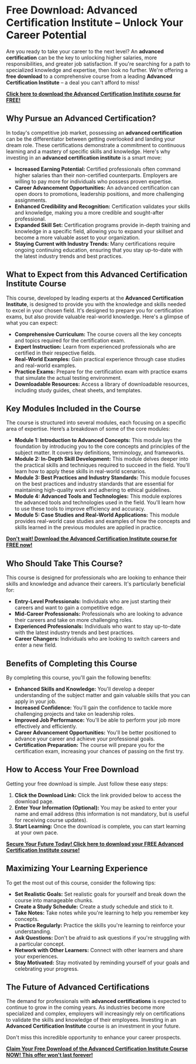 # Free Download: Advanced Certification Institute – Unlock Your Career Potential

Are you ready to take your career to the next level? An **advanced certification** can be the key to unlocking higher salaries, more responsibilities, and greater job satisfaction. If you're searching for a path to specialized knowledge and expertise, then look no further. We're offering a **free download** to a comprehensive course from a leading **Advanced Certification Institute** – a deal you can't afford to miss!

[**Click here to download the Advanced Certification Institute course for FREE!**](https://udemywork.com/advanced-certification-institute)

## Why Pursue an Advanced Certification?

In today's competitive job market, possessing an **advanced certification** can be the differentiator between getting overlooked and landing your dream role. These certifications demonstrate a commitment to continuous learning and a mastery of specific skills and knowledge. Here's why investing in an **advanced certification institute** is a smart move:

*   **Increased Earning Potential:** Certified professionals often command higher salaries than their non-certified counterparts. Employers are willing to pay more for individuals who possess proven expertise.
*   **Career Advancement Opportunities:** An advanced certification can open doors to promotions, leadership positions, and more challenging assignments.
*   **Enhanced Credibility and Recognition:** Certification validates your skills and knowledge, making you a more credible and sought-after professional.
*   **Expanded Skill Set:** Certification programs provide in-depth training and knowledge in a specific field, allowing you to expand your skillset and become a more valuable asset to your organization.
*   **Staying Current with Industry Trends:** Many certifications require ongoing continuing education, ensuring that you stay up-to-date with the latest industry trends and best practices.

## What to Expect from this Advanced Certification Institute Course

This course, developed by leading experts at the **Advanced Certification Institute**, is designed to provide you with the knowledge and skills needed to excel in your chosen field. It's designed to prepare you for certification exams, but also provide valuable real-world knowledge. Here's a glimpse of what you can expect:

*   **Comprehensive Curriculum:** The course covers all the key concepts and topics required for the certification exam.
*   **Expert Instruction:** Learn from experienced professionals who are certified in their respective fields.
*   **Real-World Examples:** Gain practical experience through case studies and real-world examples.
*   **Practice Exams:** Prepare for the certification exam with practice exams that simulate the actual testing environment.
*   **Downloadable Resources:** Access a library of downloadable resources, including study guides, cheat sheets, and templates.

## Key Modules Included in the Course

The course is structured into several modules, each focusing on a specific area of expertise. Here’s a breakdown of some of the core modules:

*   **Module 1: Introduction to Advanced Concepts:** This module lays the foundation by introducing you to the core concepts and principles of the subject matter. It covers key definitions, terminology, and frameworks.
*   **Module 2: In-Depth Skill Development:** This module delves deeper into the practical skills and techniques required to succeed in the field. You'll learn how to apply these skills in real-world scenarios.
*   **Module 3: Best Practices and Industry Standards:** This module focuses on the best practices and industry standards that are essential for maintaining high-quality work and adhering to ethical guidelines.
*   **Module 4: Advanced Tools and Technologies:** This module explores the advanced tools and technologies used in the field. You'll learn how to use these tools to improve efficiency and accuracy.
*   **Module 5: Case Studies and Real-World Applications:** This module provides real-world case studies and examples of how the concepts and skills learned in the previous modules are applied in practice.

[**Don't wait! Download the Advanced Certification Institute course for FREE now!**](https://udemywork.com/advanced-certification-institute)

## Who Should Take This Course?

This course is designed for professionals who are looking to enhance their skills and knowledge and advance their careers. It's particularly beneficial for:

*   **Entry-Level Professionals:** Individuals who are just starting their careers and want to gain a competitive edge.
*   **Mid-Career Professionals:** Professionals who are looking to advance their careers and take on more challenging roles.
*   **Experienced Professionals:** Individuals who want to stay up-to-date with the latest industry trends and best practices.
*   **Career Changers:** Individuals who are looking to switch careers and enter a new field.

## Benefits of Completing this Course

By completing this course, you'll gain the following benefits:

*   **Enhanced Skills and Knowledge:** You'll develop a deeper understanding of the subject matter and gain valuable skills that you can apply in your job.
*   **Increased Confidence:** You'll gain the confidence to tackle more challenging projects and take on leadership roles.
*   **Improved Job Performance:** You'll be able to perform your job more effectively and efficiently.
*   **Career Advancement Opportunities:** You'll be better positioned to advance your career and achieve your professional goals.
*   **Certification Preparation:** The course will prepare you for the certification exam, increasing your chances of passing on the first try.

## How to Access Your Free Download

Getting your free download is simple. Just follow these easy steps:

1.  **Click the Download Link:** Click the link provided below to access the download page.
2.  **Enter Your Information (Optional):** You may be asked to enter your name and email address (this information is not mandatory, but is useful for receiving course updates).
3.  **Start Learning:** Once the download is complete, you can start learning at your own pace.

[**Secure Your Future Today! Click here to download your FREE Advanced Certification Institute course!**](https://udemywork.com/advanced-certification-institute)

## Maximizing Your Learning Experience

To get the most out of this course, consider the following tips:

*   **Set Realistic Goals:** Set realistic goals for yourself and break down the course into manageable chunks.
*   **Create a Study Schedule:** Create a study schedule and stick to it.
*   **Take Notes:** Take notes while you're learning to help you remember key concepts.
*   **Practice Regularly:** Practice the skills you're learning to reinforce your understanding.
*   **Ask Questions:** Don't be afraid to ask questions if you're struggling with a particular concept.
*   **Network with Other Learners:** Connect with other learners and share your experiences.
*   **Stay Motivated:** Stay motivated by reminding yourself of your goals and celebrating your progress.

## The Future of Advanced Certifications

The demand for professionals with **advanced certifications** is expected to continue to grow in the coming years. As industries become more specialized and complex, employers will increasingly rely on certifications to validate the skills and knowledge of their employees. Investing in an **Advanced Certification Institute** course is an investment in your future.

Don't miss this incredible opportunity to enhance your career prospects.

[**Claim Your Free Download of the Advanced Certification Institute Course NOW! This offer won't last forever!**](https://udemywork.com/advanced-certification-institute)
